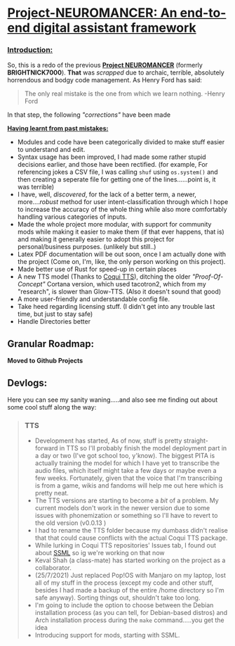  
# <u> Project-NEUROMANCER: An end-to-end digital assistant framework  </u>

### <u>Introduction:</u>
So, this is a redo of the previous [**Project NEUROMANCER**](https://github.com/Tanmay-V22315/Project-NEUROMANCER) (formerly **BRIGHTNICK7000**). **That** was *scrapped* due to archaic, terrible, absolutely horrendous and bodgy code management. 
As Henry Ford has said: 
> The only real mistake is the one from which we learn nothing.
> -Henry Ford


In that step, the following *"corrections"* have been made


**<u>Having learnt from past mistakes:</u>**
- Modules and code have been categorically divided to make stuff easier to understand and edit.
- Syntax usage has been improved, I had made some rather stupid decisions earlier, and those have been rectified. (for example, For referencing jokes  a CSV file, I was calling `shuf` using `os.system()` and then creating a seperate file for getting one of the lines......point is, it was terrible) 
- I have, well, *discovered*, for the lack of a better term, a newer, more....*robust* method for user intent-classification through which I hope to increase the accuracy of the whole thing while also more comfortably handling various categories of inputs.
- Made the whole project more modular, with support for community mods while making it easier to make them (if that ever happens, that is) and making it generally easier to adopt this project for personal/business purposes. (unlikely but still..)
- Latex PDF documentation will be out soon, once I am actually done with the project (Come on, I'm, like, the only person working on this project).
- Made better use of Rust for speed-up in certain places 
- A new TTS model (Thanks to [Coqui TTS](https://github.com/coqui-ai/TTS)), ditching the older *"Proof-Of-Concept"* Cortana version, which used tacotron2, which from my "research", is slower than Glow-TTS. (Also it doesn't sound that good)
- A more user-friendly and understandable config file.
- Take heed regarding licensing stuff. (I didn't get into any trouble last time, but just to stay safe)
- Handle Directories better


 ## Granular Roadmap:
 **Moved to Github Projects**


 ## Devlogs:

Here you can see my sanity waning.....and also see me finding out about some cool stuff along the way:

> ### TTS
> - Development has started, As of now, stuff is pretty straight-forward in TTS so I'll probably finish the model deployment part in a day or two (I've got school too, y'know). The biggest PITA is actually training the model for which I have yet to transcribe the audio files, which itself might take a few days or maybe even a few weeks. Fortunately, given that the voice that I'm transcribing is from a game, wikis and fandoms will help me out here which is pretty neat.
> - The TTS versions are starting to become a *bit* of a problem. My current models don't work in the newer version due to some issues with phonemization or something so I'll have to revert to the old version (v0.0.13 )
> - I had to rename the TTS folder because my dumbass didn't realise that that could cause conflicts with the actual Coqui TTS package.
> - While lurking in Coqui TTS repositories' Issues tab, I found out about [SSML](https://cloud.google.com/text-to-speech/docs/ssml) so ig we're working on that now 
> - Keval Shah (a class-mate) has started working on the project as a collaborator.
> - (25/7/2021) Just replaced Pop!OS with Manjaro on my laptop, lost all of my stuff in the process (except my code and other stuff, besides I had made a backup of the entire /home directory so I'm safe anyway). Sorting things out, shouldn't take too long.
> - I'm going to include the option to choose between the Debian installation process (as you can tell, for Debian-based distros) and Arch installation process during the `make` command.....you get the idea
> - Introducing support for mods, starting with SSML.
